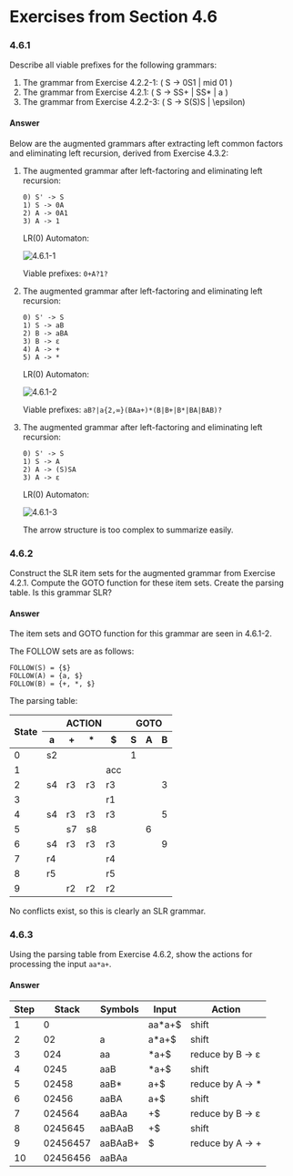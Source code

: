 # Exercises from Section 4.6

### 4.6.1

Describe all viable prefixes for the following grammars:

1. The grammar from Exercise 4.2.2-1: \( S -> 0S1 | mid 01 \)
2. The grammar from Exercise 4.2.1: \( S -> SS+ | SS* | a \)
3. The grammar from Exercise 4.2.2-3: ( S -> S(S)S | \epsilon)

#### Answer

Below are the augmented grammars after extracting left common factors and eliminating left recursion, derived from Exercise 4.3.2:

1. The augmented grammar after left-factoring and eliminating left recursion:
    ```
    0) S' -> S
    1) S -> 0A
    2) A -> 0A1
    3) A -> 1
    ```

   LR(0) Automaton:
   
   ![4.6.1-1](https://f.cloud.github.com/assets/340282/979418/b5c3a278-0702-11e3-8495-b65e1f588eb5.gif)

   Viable prefixes: `0+A?1?`

2. The augmented grammar after left-factoring and eliminating left recursion:
    ```
    0) S' -> S
    1) S -> aB
    2) B -> aBA
    3) B -> ε
    4) A -> +
    5) A -> *
    ```

   LR(0) Automaton:
   
   ![4.6.1-2](https://f.cloud.github.com/assets/340282/979565/cd81716c-0714-11e3-961b-3c4a5bf650ad.gif)

   Viable prefixes: `aB?|a{2,∞}(BAa+)*(B|B+|B*|BA|BAB)?`

3. The augmented grammar after left-factoring and eliminating left recursion:
    ```
    0) S' -> S
    1) S -> A
    2) A -> (S)SA
    3) A -> ε
    ```

   LR(0) Automaton:
   
   ![4.6.1-3](https://f.cloud.github.com/assets/340282/979566/da657b9e-0714-11e3-9829-ee64997f2651.gif)

   The arrow structure is too complex to summarize easily.

### 4.6.2

Construct the SLR item sets for the augmented grammar from Exercise 4.2.1. Compute the GOTO function for these item sets. Create the parsing table. Is this grammar SLR?

#### Answer

The item sets and GOTO function for this grammar are seen in 4.6.1-2.

The FOLLOW sets are as follows:
```
FOLLOW(S) = {$}
FOLLOW(A) = {a, $}
FOLLOW(B) = {+, *, $}
```

The parsing table:

<table>
    <thead>
        <tr>
            <th rowspan="2">State</th>
            <th colspan="4">ACTION</th>
            <th colspan="3">GOTO</th>
        </tr>
        <tr>
            <th>a</th>
            <th>+</th>
            <th>*</th>
            <th>$</th>
            <th>S</th>
            <th>A</th>
            <th>B</th>
        </tr>
    </thead>
    <tbody>
        <tr>
            <td>0</td>
            <td>s2</td>
            <td></td>
            <td></td>
            <td></td>
            <td>1</td>
            <td></td>
            <td></td>
        </tr>
        <tr>
            <td>1</td>
            <td></td>
            <td></td>
            <td></td>
            <td>acc</td>
            <td></td>
            <td></td>
            <td></td>
        </tr>
        <tr>
            <td>2</td>
            <td>s4</td>
            <td>r3</td>
            <td>r3</td>
            <td>r3</td>
            <td></td>
            <td></td>
            <td>3</td>
        </tr>
        <tr>
            <td>3</td>
            <td></td>
            <td></td>
            <td></td>
            <td>r1</td>
            <td></td>
            <td></td>
            <td></td>
        </tr>
        <tr>
            <td>4</td>
            <td>s4</td>
            <td>r3</td>
            <td>r3</td>
            <td>r3</td>
            <td></td>
            <td></td>
            <td>5</td>
        </tr>
        <tr>
            <td>5</td>
            <td></td>
            <td>s7</td>
            <td>s8</td>
            <td></td>
            <td></td>
            <td>6</td>
            <td></td>
        </tr>
        <tr>
            <td>6</td>
            <td>s4</td>
            <td>r3</td>
            <td>r3</td>
            <td>r3</td>
            <td></td>
            <td></td>
            <td>9</td>
        </tr>
        <tr>
            <td>7</td>
            <td>r4</td>
            <td></td>
            <td></td>
            <td>r4</td>
            <td></td>
            <td></td>
            <td></td>
        </tr>
        <tr>
            <td>8</td>
            <td>r5</td>
            <td></td>
            <td></td>
            <td>r5</td>
            <td></td>
            <td></td>
            <td></td>
        </tr>
        <tr>
            <td>9</td>
            <td></td>
            <td>r2</td>
            <td>r2</td>
            <td>r2</td>
            <td></td>
            <td></td>
            <td></td>
        </tr>
    </tbody>
</table>

No conflicts exist, so this is clearly an SLR grammar.

### 4.6.3

Using the parsing table from Exercise 4.6.2, show the actions for processing the input `aa*a+`.

#### Answer

<table>
    <thead>
        <tr>
            <th>Step</th>
            <th>Stack</th>
            <th>Symbols</th>
            <th>Input</th>
            <th>Action</th>
        </tr>
    </thead>
    <tbody>
        <tr>
            <td>1</td>
            <td>0</td>
            <td></td>
            <td>aa*a+$</td>
            <td>shift</td>
        </tr>
        <tr>
            <td>2</td>
            <td>02</td>
            <td>a</td>
            <td>a*a+$</td>
            <td>shift</td>
        </tr>
        <tr>
            <td>3</td>
            <td>024</td>
            <td>aa</td>
            <td>*a+$</td>
            <td>reduce by B -> ε</td>
        </tr>
        <tr>
            <td>4</td>
            <td>0245</td>
            <td>aaB</td>
            <td>*a+$</td>
            <td>shift</td>
        </tr>
        <tr>
            <td>5</td>
            <td>02458</td>
            <td>aaB*</td>
            <td>a+$</td>
            <td>reduce by A -> *</td>
        </tr>
        <tr>
            <td>6</td>
            <td>02456</td>
            <td>aaBA</td>
            <td>a+$</td>
            <td>shift</td>
        </tr>
        <tr>
            <td>7</td>
            <td>024564</td>
            <td>aaBAa</td>
            <td>+$</td>
            <td>reduce by B -> ε</td>
        </tr>
        <tr>
            <td>8</td>
            <td>0245645</td>
            <td>aaBAaB</td>
            <td>+$</td>
            <td>shift</td>
        </tr>
        <tr>
            <td>9</td>
            <td>02456457</td>
            <td>aaBAaB+</td>
            <td>$</td>
            <td>reduce by A -> +</td>
        </tr>
        <tr>
            <td>10</td>
            <td>02456456</td>
            <td>aaBAa
